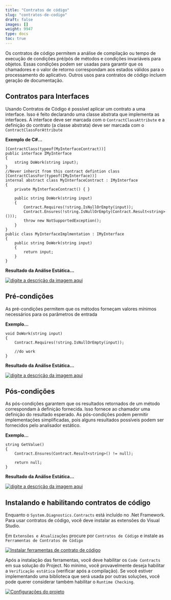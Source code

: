 ```yaml
---
title: "Contratos de código"
slug: "contratos-de-codigo"
draft: false
images: []
weight: 9947
type: docs
toc: true
---
```


Os contratos de código permitem a análise de compilação ou tempo de execução de condições pré/pós de métodos e condições invariáveis ​​para objetos. Essas condições podem ser usadas para garantir que os chamadores e o valor de retorno correspondam aos estados válidos para o processamento do aplicativo. Outros usos para contratos de código incluem geração de documentação.

## Contratos para Interfaces
Usando Contratos de Código é possível aplicar um contrato a uma interface. Isso é feito declarando uma classe abstrata que implementa as interfaces. A interface deve ser marcada com o `ContractClassAttribute` e a definição do contrato (a classe abstrata) deve ser marcada com o `ContractClassForAttribute`

**Exemplo de C#...**

    [ContractClass(typeof(MyInterfaceContract))]
    public interface IMyInterface
    {
        string DoWork(string input);
    }
    //Never inherit from this contract defintion class
    [ContractClassFor(typeof(IMyInterface))]
    internal abstract class MyInterfaceContract : IMyInterface
    {
        private MyInterfaceContract() { }

        public string DoWork(string input)
        {
            Contract.Requires(!string.IsNullOrEmpty(input));
            Contract.Ensures(!string.IsNullOrEmpty(Contract.Result<string>()));
            throw new NotSupportedException();
        }
    }
    public class MyInterfaceImplmentation : IMyInterface
    {
        public string DoWork(string input)
        {
            return input;
        }
    }

**Resultado da Análise Estática...**

[![digite a descrição da imagem aqui][1]][1]


[1]: http://i.stack.imgur.com/eDxbs.png

## Pré-condições
As pré-condições permitem que os métodos forneçam valores mínimos necessários para os parâmetros de entrada

**Exemplo...**

    void DoWork(string input)
    {
        Contract.Requires(!string.IsNullOrEmpty(input));

        //do work
    }

**Resultado da Análise Estática...**

[![digite a descrição da imagem aqui][1]][1]


[1]: http://i.stack.imgur.com/ZFVU0.png

## Pós-condições
As pós-condições garantem que os resultados retornados de um método correspondam à definição fornecida. Isso fornece ao chamador uma definição do resultado esperado. As pós-condições podem permitir implementações simplificadas, pois alguns resultados possíveis podem ser fornecidos pelo analisador estático.

**Exemplo...**

    string GetValue()
    {
        Contract.Ensures(Contract.Result<string>() != null);

        return null;
    }

**Resultado da Análise Estática...**

[![digite a descrição da imagem aqui][1]][1]


[1]: http://i.stack.imgur.com/gpCrS.png

## Instalando e habilitando contratos de código
Enquanto o `System.Diagnostics.Contracts` está incluído no .Net Framework. Para usar contratos de código, você deve instalar as extensões do Visual Studio.

Em `Extensões e Atualizações` procure por `Contratos de Código` e instale as `Ferramentas de Contratos de Código`

[![Instalar ferramentas de contrato de código][1]][1]

Após a instalação das ferramentas, você deve habilitar os `Code Contracts` em sua solução do Project. No mínimo, você provavelmente deseja habilitar a `Verificação estática` (verificar após a compilação). Se você estiver implementando uma biblioteca que será usada por outras soluções, você pode querer considerar também habilitar o `Runtime Checking`.

[![Configurações do projeto][2]][2]


[1]: http://i.stack.imgur.com/hTYJ1.png
[2]: http://i.stack.imgur.com/f4f1Z.png

